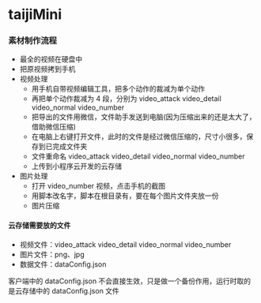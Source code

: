 # taijiMini

### 素材制作流程

- 最全的视频在硬盘中
- 把原视频拷到手机
- 视频处理
  - 用手机自带视频编辑工具，把多个动作的裁减为单个动作
  - 再把单个动作裁减为 4 段，分别为 video_attack video_detail video_normal video_number
  - 把导出的文件用微信，文件助手发送到电脑(因为压缩出来的还是太大了，借助微信压缩)
  - 在电脑上右键打开文件，此时的文件是经过微信压缩的，尺寸小很多，保存到已完成文件夹
  - 文件重命名 video_attack video_detail video_normal video_number
  - 上传到小程序云开发的云存储
- 图片处理
  - 打开 video_number 视频，点击手机的截图
  - 用脚本改名字，脚本在根目录有，要在每个图片文件夹放一份
  - 图片压缩

#### 云存储需要放的文件

- 视频文件：video_attack video_detail video_normal video_number
- 图片文件：png、jpg
- 数据文件：dataConfig.json

客户端中的 dataConfig.json 不会直接生效，只是做一个备份作用，运行时取的是云存储中的 dataConfig.json 文件
